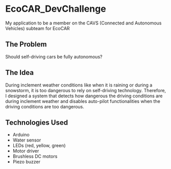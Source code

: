 # EcoCAR_DevChallenge
My application to be a member on the CAVS (Connected and Autonomous Vehicles) subteam for EcoCAR

## The Problem
Should self-driving cars be fully autonomous? 

## The Idea
During inclement weather conditions like when it is raining or during a snowstorm, it is too dangerous to rely on self-driving technology. Therefore, I designed a system that detects how dangerous the driving conditions are during inclement weather and disables auto-pilot functionalities when the driving conditions are too dangerous.

## Technologies Used
- Arduino
- Water sensor 
- LEDs (red, yellow, green) 
- Motor driver 
- Brushless DC motors
- Piezo buzzer


  
